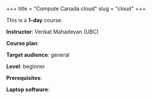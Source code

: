 +++
title = "Compute Canada cloud"
slug = "cloud"
+++

This is a **1-day** course.

**Instructor**: Venkat Mahadevan (UBC)

**Course plan**:

**Target audience**: general

**Level**: beginner

**Prerequisites**: 

**Laptop software**:
